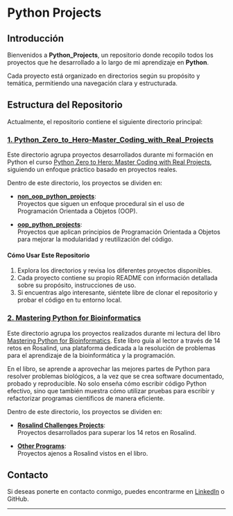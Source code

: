 # Python Projects  

## Introducción  
Bienvenidos a **Python_Projects**, un repositorio donde recopilo todos los proyectos que he desarrollado a lo largo de mi aprendizaje en **Python**.  

Cada proyecto está organizado en directorios según su propósito y temática, permitiendo una navegación clara y estructurada.  

## Estructura del Repositorio  

Actualmente, el repositorio contiene el siguiente directorio principal:  

### [1. Python_Zero_to_Hero-Master_Coding_with_Real_Projects](./Python_Zero_to_Hero-Master_Coding_with_Real_Projects/)  
Este directorio agrupa proyectos desarrollados durante mi formación en Python el curso [Python Zero to Hero: Master Coding with Real Projects](https://www.udemy.com/course/python-project-masterclass/), siguiendo un enfoque práctico basado en proyectos reales.  

Dentro de este directorio, los proyectos se dividen en:  

- **[non_oop_python_projects](./Python_Zero_to_Hero-Master_Coding_with_Real_Projects/non_oop_python_projects/)**:  
  Proyectos que siguen un enfoque procedural sin el uso de Programación Orientada a Objetos (OOP).  

- **[oop_python_projects](./Python_Zero_to_Hero-Master_Coding_with_Real_Projects/OOP_python_projects/)**:  
  Proyectos que aplican principios de Programación Orientada a Objetos para mejorar la modularidad y reutilización del código.  

#### Cómo Usar Este Repositorio  

1. Explora los directorios y revisa los diferentes proyectos disponibles.  
2. Cada proyecto contiene su propio README con información detallada sobre su propósito, instrucciones de uso.  
3. Si encuentras algo interesante, siéntete libre de clonar el repositorio y probar el código en tu entorno local.

### [2. Mastering Python for Bioinformatics](./Mastering_Python_for_Bioinformatics/)
Este directorio agrupa los proyectos realizados durante mi lectura del libro [Mastering Python for Bioinformatics](https://learning.oreilly.com/library/view/mastering-python-for/9781098100872/). Este libro guía al lector a través de 14 retos en Rosalind, una plataforma dedicada a la resolución de problemas para el aprendizaje de la bioinformática y la programación.

En el libro, se aprende a aprovechar las mejores partes de Python para resolver problemas biológicos, a la vez que se crea software documentado, probado y reproducible. No solo enseña cómo escribir código Python efectivo, sino que también muestra cómo utilizar pruebas para escribir y refactorizar programas científicos de manera eficiente.

Dentro de este directorio, los proyectos se dividen en:  

- **[Rosalind Challenges Projects](./Mastering_Python_for_Bioinformatics/Rosalind_Challenges_Projects/)**:  
  Proyectos desarrollados para superar los 14 retos en Rosalind.  

- **[Other Programs](./Mastering_Python_for_Bioinformatics/Other_Programs/)**:  
  Proyectos ajenos a Rosalind vistos en el libro.

## Contacto  

Si deseas ponerte en contacto conmigo, puedes encontrarme en [LinkedIn](https://www.linkedin.com/in/elias-korchi-meziani-4131b121b/) o GitHub.  

---
